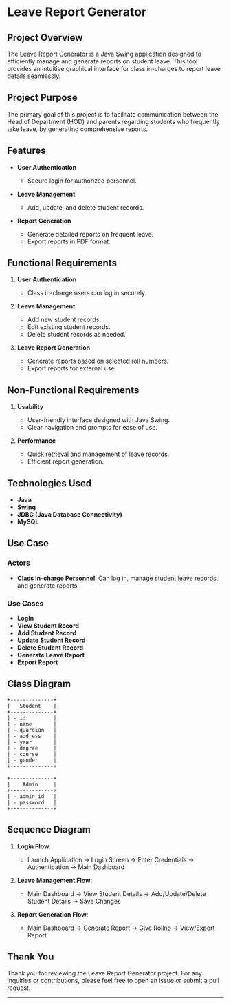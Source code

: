 # Leave Report Generator

## Project Overview

The Leave Report Generator is a Java Swing application designed to efficiently manage and generate reports on student leave. This tool provides an intuitive graphical interface for class in-charges to report leave details seamlessly.

## Project Purpose

The primary goal of this project is to facilitate communication between the Head of Department (HOD) and parents regarding students who frequently take leave, by generating comprehensive reports.

## Features

- **User Authentication**
  - Secure login for authorized personnel.

- **Leave Management**
  - Add, update, and delete student records.

- **Report Generation**
  - Generate detailed reports on frequent leave.
  - Export reports in PDF format.

## Functional Requirements

1. **User Authentication**
   - Class in-charge users can log in securely.

2. **Leave Management**
   - Add new student records.
   - Edit existing student records.
   - Delete student records as needed.

3. **Leave Report Generation**
   - Generate reports based on selected roll numbers.
   - Export reports for external use.

## Non-Functional Requirements

1. **Usability**
   - User-friendly interface designed with Java Swing.
   - Clear navigation and prompts for ease of use.

2. **Performance**
   - Quick retrieval and management of leave records.
   - Efficient report generation.

## Technologies Used

- **Java**
- **Swing**
- **JDBC (Java Database Connectivity)**
- **MySQL**

## Use Case

### Actors
- **Class In-charge Personnel**: Can log in, manage student leave records, and generate reports.

### Use Cases
- **Login**
- **View Student Record**
- **Add Student Record**
- **Update Student Record**
- **Delete Student Record**
- **Generate Leave Report**
- **Export Report**

## Class Diagram

```plaintext
+--------------+
|   Student    |
+--------------+
| - id         |
| - name       |
| - guardian   |
| - address    |
| - year       |
| - degree     |
| - course     |
| - gender     |
+--------------+

+--------------+
|    Admin     |
+--------------+
| - admin_id   |
| - password   |
+--------------+
```

## Sequence Diagram

1. **Login Flow**:
   - Launch Application → Login Screen → Enter Credentials → Authentication → Main Dashboard

2. **Leave Management Flow**:
   - Main Dashboard → View Student Details → Add/Update/Delete Student Details → Save Changes

3. **Report Generation Flow**:
   - Main Dashboard → Generate Report → Give Rollno → View/Export Report

## Thank You

Thank you for reviewing the Leave Report Generator project. For any inquiries or contributions, please feel free to open an issue or submit a pull request.

---
